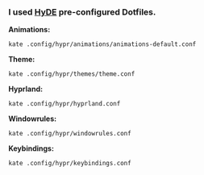 ### **I used [HyDE](https://github.com/prasanthrangan/hyprdots) pre-configured Dotfiles.**

**Animations:**
```
kate .config/hypr/animations/animations-default.conf
```

**Theme:**
```
kate .config/hypr/themes/theme.conf
```

**Hyprland:**
```
kate .config/hypr/hyprland.conf
```

**Windowrules:**
```
kate .config/hypr/windowrules.conf
```

**Keybindings:**
```
kate .config/hypr/keybindings.conf
```
